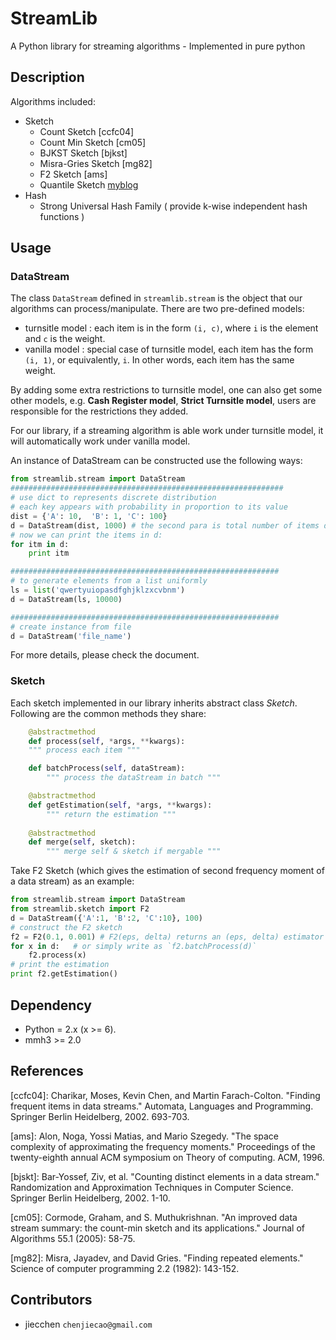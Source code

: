 StreamLib
=========

A Python library for streaming algorithms - Implemented in pure python

## Description
Algorithms included:

   * Sketch
      * Count Sketch [ccfc04]
	  * Count Min Sketch [cm05]
	  * BJKST Sketch [bjkst]
	  * Misra-Gries Sketch [mg82]
	  * F2 Sketch [ams]
	  * Quantile Sketch [myblog]
   * Hash
	  * Strong Universal Hash Family ( provide k-wise independent hash functions )

## Usage
### DataStream
The class `DataStream` defined in `streamlib.stream` is the object that our algorithms
can process/manipulate. There are two pre-defined models:

   * turnsitle model :
	 each item is in the form `(i, c)`, where `i` is the element
	 and `c` is the weight.
   * vanilla model :
	 special case of turnsitle model, each item has the form `(i, 1)`, or equivalently, `i`.
	 In other words, each item has the same weight.

By adding some extra restrictions to turnsitle model, one can also get some other models, e.g. **Cash Register model**, **Strict Turnsitle model**, users are responsible for the restrictions they added.
	 
For our library, if a streaming algorithm is able work under turnsitle model, it will automatically work under vanilla model.

An instance of DataStream can be constructed use the following ways:

~~~python
from streamlib.stream import DataStream
#############################################################
# use dict to represents discrete distribution
# each key appears with probability in proportion to its value
dist = {'A': 10,  'B': 1, 'C': 100}
d = DataStream(dist, 1000) # the second para is total number of items d will yield
# now we can print the items in d:
for itm in d:
	print itm

############################################################
# to generate elements from a list uniformly
ls = list('qwertyuiopasdfghjklzxcvbnm')
d = DataStream(ls, 10000)

############################################################
# create instance from file
d = DataStream('file_name')
~~~
For more details, please check the document.

### Sketch
Each sketch implemented in our library inherits abstract class *Sketch*. Following are the common methods they share:

~~~python
	@abstractmethod
	def process(self, *args, **kwargs):
	""" process each item """

    def batchProcess(self, dataStream):
        """ process the dataStream in batch """

    @abstractmethod
    def getEstimation(self, *args, **kwargs):
        """ return the estimation """
    
    @abstractmethod
    def merge(self, sketch):
		""" merge self & sketch if mergable """
~~~
Take F2 Sketch (which gives the estimation of second frequency moment of a data stream)
as an example:


~~~python
from streamlib.stream import DataStream
from streamlib.sketch import F2
d = DataStream({'A':1, 'B':2, 'C':10}, 100)
# construct the F2 sketch
f2 = F2(0.1, 0.001) # F2(eps, delta) returns an (eps, delta) estimator
for x in d:   # or simply write as `f2.batchProcess(d)`
	f2.process(x)
# print the estimation	
print f2.getEstimation()
~~~


## Dependency

  * Python = 2.x (x >= 6).
  * mmh3 >= 2.0


## References
[ccfc04]: Charikar, Moses, Kevin Chen, and Martin Farach-Colton. "Finding frequent items in data streams." Automata, Languages and Programming. Springer Berlin Heidelberg, 2002. 693-703.

[ams]: Alon, Noga, Yossi Matias, and Mario Szegedy. "The space complexity of approximating the frequency moments." Proceedings of the twenty-eighth annual ACM symposium on Theory of computing. ACM, 1996.

[bjskt]: Bar-Yossef, Ziv, et al. "Counting distinct elements in a data stream." Randomization and Approximation Techniques in Computer Science. Springer Berlin Heidelberg, 2002. 1-10.

[cm05]: Cormode, Graham, and S. Muthukrishnan. "An improved data stream summary: the count-min sketch and its applications." Journal of Algorithms 55.1 (2005): 58-75.

[mg82]: Misra, Jayadev, and David Gries. "Finding repeated elements." Science of computer programming 2.2 (1982): 143-152.

[myblog]: http://jiecchen.github.io/blog/2014/08/13/quantile-sketch/

## Contributors

  * jiecchen `chenjiecao@gmail.com`
